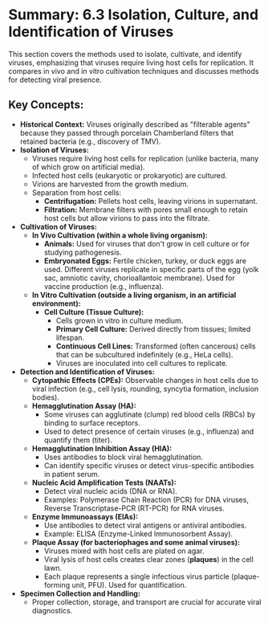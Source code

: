 # Summary: 6.3 Isolation, Culture, and Identification of Viruses

This section covers the methods used to isolate, cultivate, and identify viruses, emphasizing that viruses require living host cells for replication. It compares in vivo and in vitro cultivation techniques and discusses methods for detecting viral presence.

## Key Concepts:

*   **Historical Context:** Viruses originally described as "filterable agents" because they passed through porcelain Chamberland filters that retained bacteria (e.g., discovery of TMV).
*   **Isolation of Viruses:**
    *   Viruses require living host cells for replication (unlike bacteria, many of which grow on artificial media).
    *   Infected host cells (eukaryotic or prokaryotic) are cultured.
    *   Virions are harvested from the growth medium.
    *   Separation from host cells:
        *   **Centrifugation:** Pellets host cells, leaving virions in supernatant.
        *   **Filtration:** Membrane filters with pores small enough to retain host cells but allow virions to pass into the filtrate.
*   **Cultivation of Viruses:**
    *   **In Vivo Cultivation (within a whole living organism):**
        *   **Animals:** Used for viruses that don't grow in cell culture or for studying pathogenesis.
        *   **Embryonated Eggs:** Fertile chicken, turkey, or duck eggs are used. Different viruses replicate in specific parts of the egg (yolk sac, amniotic cavity, chorioallantoic membrane). Used for vaccine production (e.g., influenza).
    *   **In Vitro Cultivation (outside a living organism, in an artificial environment):**
        *   **Cell Culture (Tissue Culture):**
            *   Cells grown in vitro in culture medium.
            *   **Primary Cell Culture:** Derived directly from tissues; limited lifespan.
            *   **Continuous Cell Lines:** Transformed (often cancerous) cells that can be subcultured indefinitely (e.g., HeLa cells).
            *   Viruses are inoculated into cell cultures to replicate.
*   **Detection and Identification of Viruses:**
    *   **Cytopathic Effects (CPEs):** Observable changes in host cells due to viral infection (e.g., cell lysis, rounding, syncytia formation, inclusion bodies).
    *   **Hemagglutination Assay (HA):**
        *   Some viruses can agglutinate (clump) red blood cells (RBCs) by binding to surface receptors.
        *   Used to detect presence of certain viruses (e.g., influenza) and quantify them (titer).
    *   **Hemagglutination Inhibition Assay (HIA):**
        *   Uses antibodies to block viral hemagglutination.
        *   Can identify specific viruses or detect virus-specific antibodies in patient serum.
    *   **Nucleic Acid Amplification Tests (NAATs):**
        *   Detect viral nucleic acids (DNA or RNA).
        *   Examples: Polymerase Chain Reaction (PCR) for DNA viruses, Reverse Transcriptase-PCR (RT-PCR) for RNA viruses.
    *   **Enzyme Immunoassays (EIAs):**
        *   Use antibodies to detect viral antigens or antiviral antibodies.
        *   Example: ELISA (Enzyme-Linked Immunosorbent Assay).
    *   **Plaque Assay (for bacteriophages and some animal viruses):**
        *   Viruses mixed with host cells are plated on agar.
        *   Viral lysis of host cells creates clear zones (**plaques**) in the cell lawn.
        *   Each plaque represents a single infectious virus particle (plaque-forming unit, PFU). Used for quantification.
*   **Specimen Collection and Handling:**
    *   Proper collection, storage, and transport are crucial for accurate viral diagnostics.
